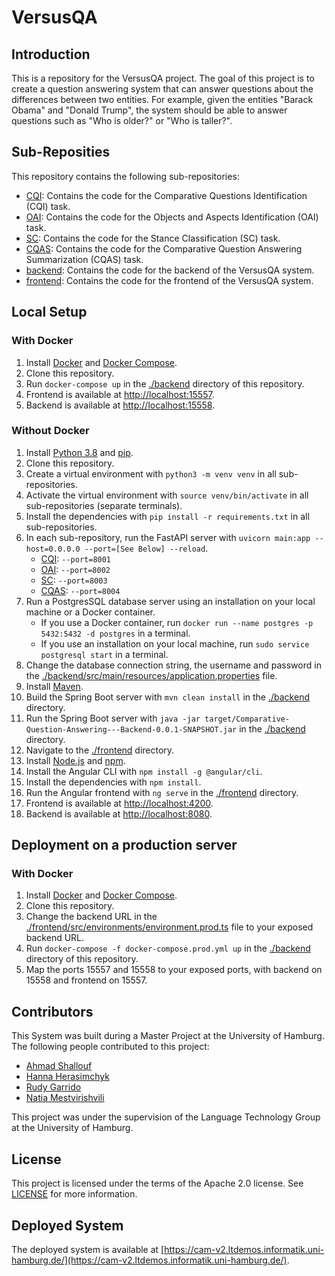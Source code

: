 # VersusQA
## Introduction

This is a repository for the VersusQA project. The goal of this project is to create a question answering system that can answer questions about the differences between two entities. For example, given the entities "Barack Obama" and "Donald Trump", the system should be able to answer questions such as "Who is older?" or "Who is taller?".

## Sub-Reposities

This repository contains the following sub-repositories:

- [CQI](./CQI): Contains the code for the Comparative Questions Identification (CQI) task.
- [OAI](./OAI): Contains the code for the Objects and Aspects Identification (OAI) task.
- [SC](./SC): Contains the code for the Stance Classification (SC) task.
- [CQAS](./CQAS): Contains the code for the Comparative Question Answering Summarization (CQAS) task.
- [backend](./backend): Contains the code for the backend of the VersusQA system.
- [frontend](./frontend): Contains the code for the frontend of the VersusQA system.

## Local Setup
### With Docker
1. Install [Docker](https://docs.docker.com/get-docker/) and [Docker Compose](https://docs.docker.com/compose/install/).
2. Clone this repository.
3. Run `docker-compose up` in the [./backend](./backend) directory of this repository.
4. Frontend is available at [http://localhost:15557](http://localhost:15557).
5. Backend is available at [http://localhost:15558](http://localhost:15558).

### Without Docker
1. Install [Python 3.8](https://www.python.org/downloads/release/python-380/) and [pip](https://pip.pypa.io/en/stable/installing/).
2. Clone this repository.
3. Create a virtual environment with `python3 -m venv venv` in all sub-repositories.
4. Activate the virtual environment with `source venv/bin/activate` in all sub-repositories (separate terminals).
5. Install the dependencies with `pip install -r requirements.txt` in all sub-repositories.
6. In each sub-repository, run the FastAPI server with `uvicorn main:app --host=0.0.0.0 --port=[See Below] --reload`.
    - [CQI](./CQI): `--port=8001`
    - [OAI](./OAI): `--port=8002`
    - [SC](./SC): `--port=8003`
    - [CQAS](./CQAS): `--port=8004`
7. Run a PostgresSQL database server using an installation on your local machine or a Docker container.
    - If you use a Docker container, run `docker run --name postgres -p 5432:5432 -d postgres` in a terminal.
    - If you use an installation on your local machine, run `sudo service postgresql start` in a terminal.
8. Change the database connection string, the username and password in the [./backend/src/main/resources/application.properties](./backend/src/main/resources/application.properties) file.
9. Install [Maven](https://maven.apache.org/install.html).
10. Build the Spring Boot server with `mvn clean install` in the [./backend](./backend) directory.
11. Run the Spring Boot server with `java -jar target/Comparative-Question-Answering---Backend-0.0.1-SNAPSHOT.jar` in the [./backend](./backend) directory.
12. Navigate to the [./frontend](./frontend) directory.
13. Install [Node.js](https://nodejs.org/en/download/) and [npm](https://www.npmjs.com/get-npm).
14. Install the Angular CLI with `npm install -g @angular/cli`.
15. Install the dependencies with `npm install`.
16. Run the Angular frontend with `ng serve` in the [./frontend](./frontend) directory.
17. Frontend is available at [http://localhost:4200](http://localhost:4200).
18. Backend is available at [http://localhost:8080](http://localhost:8080).

## Deployment on a production server
### With Docker
1. Install [Docker](https://docs.docker.com/get-docker/) and [Docker Compose](https://docs.docker.com/compose/install/).
2. Clone this repository.
3. Change the backend URL in the [./frontend/src/environments/environment.prod.ts](./frontend/src/environments/environment.prod.ts) file to your exposed backend URL.
4. Run `docker-compose -f docker-compose.prod.yml up` in the [./backend](./backend) directory of this repository.
5. Map the ports 15557 and 15558 to your exposed ports, with backend on 15558 and frontend on 15557.

## Contributors
This System was built during a Master Project at the University of Hamburg. The following people contributed to this project:

- [Ahmad Shallouf](https://github.com/ahmadshallouf)
- [Hanna Herasimchyk](https://github.com/geranium12)
- [Rudy Garrido](https://github.com/rudygarrido)
- [Natia Mestvirishvili](https://github.com/nmestvirishvili)

This project was under the supervision of the Language Technology Group at the University of Hamburg.

## License
This project is licensed under the terms of the Apache 2.0 license. See [LICENSE](./LICENSE) for more information.

## Deployed System
The deployed system is available at [https://cam-v2.ltdemos.informatik.uni-hamburg.de/](https://cam-v2.ltdemos.informatik.uni-hamburg.de/).